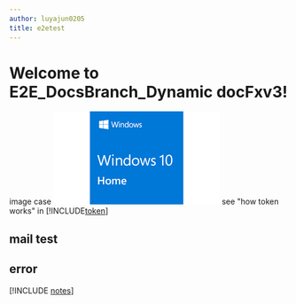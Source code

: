 ```yaml
---
author: luyajun0205
title: e2etest
---
```


# Welcome to E2E_DocsBranch_Dynamic docFxv3!

image case ![A fallback image](windows.jpg) 
see "how token works" in [!INCLUDE[token](token.md)]

## mail test

## error
[!INCLUDE [notes](../notes.md)]
